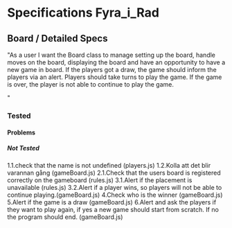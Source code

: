 # Specifications Fyra_i_Rad


## Board / Detailed Specs
"As a user I want the Board class to manage setting up the board, handle moves on the board, displaying the board and have an opportunity to have a new game in board. If the players got a draw, the game should inform the players via an alert.
Players should take turns to play the game. If the game is over, the player is not able to continue to play the game.

"

### Tested



#### Problems



##### Not Tested
1.1.check that the name is not undefined (players.js)
1.2.Kolla att det blir varannan gång (gameBoard.js)
2.1.Check that the users board is registered correctly on the gameboard (rules.js)
3.1.Alert if the placement is unavailable (rules.js)
3.2.Alert if a player wins, so players will not be able to continue playing.(gameBoard.js)
4.Check who is the winner (gameBoard.js)
5.Alert if the game is a draw (gameBoard.js)
6.Alert and ask the players if they want to play again, if yes a new game should start from scratch. If no the program should end. (gameBoard.js)


